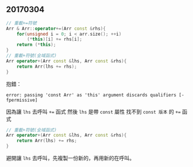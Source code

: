 ## 20170304
```cpp
// 重載+=符號
Arr & Arr::operator+=(Arr const &rhs){
    for(unsigned i = 0; i < arr.size(); ++i)
        (*this)[i] += rhs[i];
    return (*this);
}
// 重載+符號(全域函式)
Arr operator+(Arr const &lhs, Arr const &rhs){
    return Arr(lhs += rhs);
}
```

抱錯：

```t
error: passing 'const Arr' as 'this' argument discards qualifiers [-fpermissive]
```

因為讓 `lhs` 去呼叫 `+=` 函式
然後 `lhs` 是帶 `const` 屬性
找不到 `const 版本` 的 `+=` 函式



```cpp
// 重載+符號(全域函式)
Arr operator+(Arr const &lhs, Arr const &rhs){
    return Arr(lhs) += rhs;
}
```

避開讓 `lhs` 去呼叫，先複製一份新的，再用新的在呼叫。


